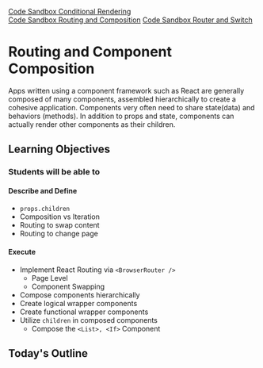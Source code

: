 [Code Sandbox Conditional Rendering](https://codesandbox.io/s/conditionalrendering-v5u51)  
[Code Sandbox Routing and Composition](https://codesandbox.io/s/class29-demo-routing-comp-5vqk3) 
[Code Sandbox Router and Switch](https://codesandbox.io/s/router-switch-tg0wk) 

# Routing and Component Composition

Apps written using a component framework such as React are generally composed of many components, assembled hierarchically to create a cohesive application. Components very often need to share state(data) and behaviors (methods). In addition to props and state, components can actually render other components as their children.

## Learning Objectives

### Students will be able to

#### Describe and Define

- `props.children`
- Composition vs Iteration
- Routing to swap content
- Routing to change page

#### Execute

- Implement React Routing via `<BrowserRouter />`
  - Page Level
  - Component Swapping
- Compose components hierarchically
- Create logical wrapper components
- Create functional wrapper components
- Utilize `children` in composed components
  - Compose the `<List>, <If>` Component

## Today's Outline

<!-- To Be Completed By Instructor -->